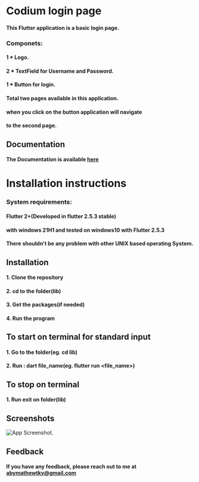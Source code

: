 # Codium login page

#### This Flutter application is a basic login page.
### Componets:

#### 1 * Logo.
#### 2 * TextField for Username and Password.
#### 1 * Button for login.
#### Total two pages available in this  application.
#### when you click on the button application will navigate
#### to  the second page.





## Documentation
#### The Documentation is  available [here](https://flutter.dev/docs)



# Installation instructions
### System requirements:

#### Flutter 2+(Developed  in flutter 2.5.3 stable)
#### with windows 21H1 and tested on windows10 with Flutter 2.5.3
#### There shouldn't be any problem  with other UNIX based operating System.


## Installation

#### 1. Clone the repository
#### 2. cd to the folder(lib)
#### 3. Get the packages(if needed)
#### 4. Run the program


## To start on terminal  for standard input

#### 1. Go  to the folder(eg. cd lib)
#### 2. Run : dart file_name(eg. flutter run <file_name>)

## To stop on terminal

#### 1. Run exit on folder(lib)

## Screenshots

![App Screenshot]('images/ScreenShot.png').

## Feedback

#### If you have any feedback, please reach out to me at abymathewtkv@gmail.com